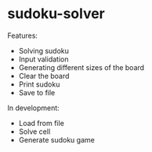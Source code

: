 # sudoku-solver
Features:
- Solving sudoku
- Input validation
- Generating different sizes of the board
- Clear the board
- Print sudoku
- Save to file

In development:
- Load from file
- Solve cell
- Generate sudoku game